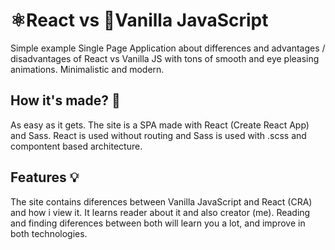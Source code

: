# ⚛React vs 🍦Vanilla JavaScript
Simple example Single Page Application about differences and advantages / disadvantages of React vs Vanilla JS with tons of smooth and eye pleasing animations. Minimalistic and modern.

## How it's made? 🤔
As easy as it gets. The site is a SPA made with React (Create React App) and Sass. React is used without routing and Sass is used with .scss and compontent based architecture.

## Features :bulb:
The site contains diferences between Vanilla JavaScript and React (CRA) and how i view it. It learns reader about it and also creator (me). Reading and finding diferences between both will learn you a lot, and improve in both technologies.